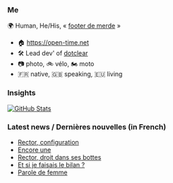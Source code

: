 ### Me

🌍 Human, He/His, « [footer de merde](https://open-time.net/post/2013/07/17/La-veritable-histoire-du-Footer-de-merde-) » 
* 🏠 https://open-time.net 
* 🛠️ Lead dev' of [dotclear](https://git.dotclear.org/dev/dotclear)
* 📷 photo, 🚲 vélo, 🏍️ moto 
* 🇫🇷 native, 🇬🇧 speaking, 🇪🇺 living

### Insights

[![GitHub Stats](https://github-readme-stats-sigma-five.vercel.app/api?username=franck-paul)](https://github.com/franck-paul)

### Latest news / Dernières nouvelles (in French)

<!-- BLOG-POST-LIST:START -->
- [Rector, configuration](https://open-time.net/post/2024/12/29/Rector-configuration)
- [Encore une](https://open-time.net/post/2024/12/28/Encore-une)
- [Rector, droit dans ses bottes](https://open-time.net/post/2024/12/27/Rector-droit-dans-ses-bottes)
- [Et si je faisais le bilan ?](https://open-time.net/post/2024/12/26/Et-si-je-faisais-le-bilan)
- [Parole de femme](https://open-time.net/post/2024/12/25/Parole-de-femme)
<!-- BLOG-POST-LIST:END -->
